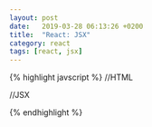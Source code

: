 ```yaml
---
layout: post
date:   2019-03-28 06:13:26 +0200
title:  "React: JSX"
category: react
tags: [react, jsx]
---
```


{% highlight javscript %}
//HTML
<div style="background-color: red;"></div>

//JSX
<div style={{backgroundColor: 'red'}}></div>
{% endhighlight %}
